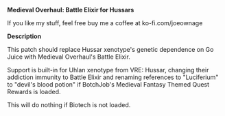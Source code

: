 **Medieval Overhaul: Battle Elixir for Hussars**

If you like my stuff, feel free buy me a coffee at ko-fi.com/joeownage

**Description**

This patch should replace Hussar xenotype's genetic dependence on Go Juice with Medieval Overhaul's Battle Elixir.  
  
Support is built-in for Uhlan xenotype from VRE: Hussar, changing their addiction immunity to Battle Elixir and renaming references to "Luciferium" to "devil's blood potion" if BotchJob's Medieval Fantasy Themed Quest Rewards is loaded.  
  
This will do nothing if Biotech is not loaded.
